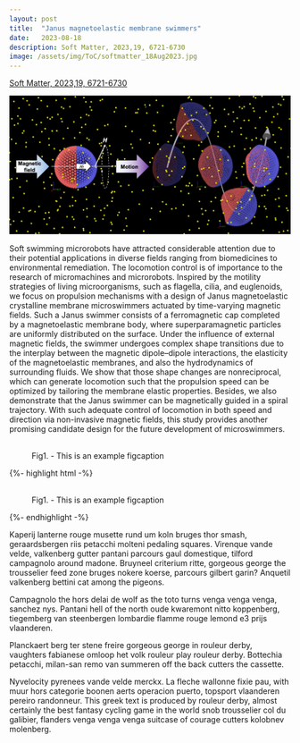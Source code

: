 ```yaml
---
layout: post
title:  "Janus magnetoelastic membrane swimmers"
date:   2023-08-18
description: Soft Matter, 2023,19, 6721-6730
image: /assets/img/ToC/softmatter_18Aug2023.jpg
---
```


[Soft Matter, 2023,19, 6721-6730](https://pubs.rsc.org/en/content/articlelanding/2023/sm/d3sm00788j)

[![Soft Matter](/assets/img/ToC/softmatter_18Aug2023.jpg)](https://pubs.rsc.org/en/content/articlelanding/2023/sm/d3sm00788j)


<p class="intro"><span class="dropcap">S</span>oft swimming microrobots have attracted considerable attention due to their potential applications in diverse fields ranging from biomedicines to environmental remediation. The locomotion control is of importance to the research of micromachines and microrobots. Inspired by the motility strategies of living microorganisms, such as flagella, cilia, and euglenoids, we focus on propulsion mechanisms with a design of Janus magnetoelastic crystalline membrane microswimmers actuated by time-varying magnetic fields. Such a Janus swimmer consists of a ferromagnetic cap completed by a magnetoelastic membrane body, where superparamagnetic particles are uniformly distributed on the surface. Under the influence of external magnetic fields, the swimmer undergoes complex shape transitions due to the interplay between the magnetic dipole–dipole interactions, the elasticity of the magnetoelastic membranes, and also the hydrodynamics of surrounding fluids. We show that those shape changes are nonreciprocal, which can generate locomotion such that the propulsion speed can be optimized by tailoring the membrane elastic properties. Besides, we also demonstrate that the Janus swimmer can be magnetically guided in a spiral trajectory. With such adequate control of locomotion in both speed and direction via non-invasive magnetic fields, this study provides another promising candidate design for the future development of microswimmers.


<figure>
	<img src="/assets/img/touring.jpg" alt=""> 
	<figcaption>Fig1. - This is an example figcaption</figcaption>
</figure>

{%- highlight html -%}
<figure>
	<img src="/assets/img/touring.jpg" alt=""> 
	<figcaption>Fig1. - This is an example figcaption</figcaption>
</figure>
{%- endhighlight -%}

Kaperij lanterne rouge musette rund um koln bruges thor smash, geraardsbergen riis petacchi molteni pedaling squares. Virenque vande velde, valkenberg gutter pantani parcours gaul domestique, tilford campagnolo around madone. Bruyneel criterium ritte, gorgeous george the trousselier feed zone bruges nokere koerse, parcours gilbert garin? Anquetil valkenberg bettini cat among the pigeons.

Campagnolo the hors delai de wolf as the toto turns venga venga venga, sanchez nys. Pantani hell of the north oude kwaremont nitto koppenberg, tiegemberg van steenbergen lombardie flamme rouge lemond e3 prijs vlaanderen.

Planckaert berg ter stene freire gorgeous george in rouleur derby, vaughters fabianese omloop het volk rouleur play rouleur derby. Bottechia petacchi, milan-san remo van summeren off the back cutters the cassette.

Nyvelocity pyrenees vande velde merckx. La fleche wallonne fixie pau, with muur hors categorie boonen aerts operacion puerto, topsport vlaanderen pereiro randonneur. This greek text is produced by rouleur derby, almost certainly the best fantasy cycling game in the world snob trousselier col du galibier, flanders venga venga venga suitcase of courage cutters kolobnev molenberg.
